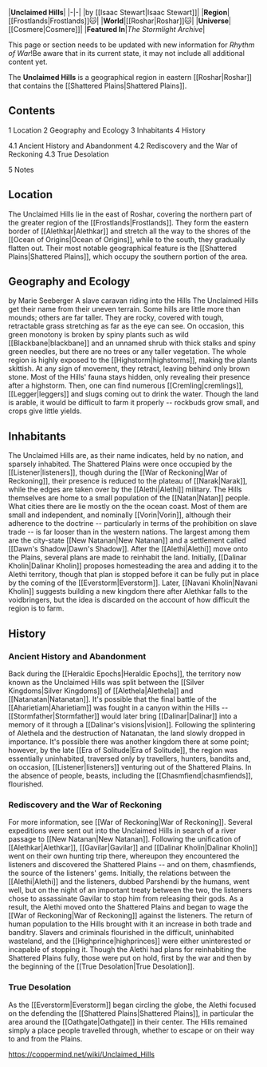 |**Unclaimed Hills**|
|-|-|
|by [[Isaac Stewart\|Isaac Stewart]]|
|**Region**|[[Frostlands\|Frostlands]]🐱︎|
|**World**|[[Roshar\|Roshar]]🐱︎|
|**Universe**|[[Cosmere\|Cosmere]]|
|**Featured In**|*The Stormlight Archive*|

This page or section needs to be updated with new information for *Rhythm of War*!Be aware that in its current state, it may not include all additional content yet.

The **Unclaimed Hills** is a geographical region in eastern [[Roshar\|Roshar]] that contains the [[Shattered Plains\|Shattered Plains]].

## Contents

1 Location
2 Geography and Ecology
3 Inhabitants
4 History

4.1 Ancient History and Abandonment
4.2 Rediscovery and the War of Reckoning
4.3 True Desolation


5 Notes


## Location
The Unclaimed Hills lie in the east of Roshar, covering the northern part of the greater region of the [[Frostlands\|Frostlands]]. They form the eastern border of [[Alethkar\|Alethkar]] and stretch all the way to the shores of the [[Ocean of Origins\|Ocean of Origins]], while to the south, they gradually flatten out. Their most notable geographical feature is the [[Shattered Plains\|Shattered Plains]], which occupy the southern portion of the area.

## Geography and Ecology
 by  Marie Seeberger  A slave caravan riding into the Hills
The Unclaimed Hills get their name from their uneven terrain. Some hills are little more than mounds; others are far taller. They are rocky, covered with tough, retractable grass stretching as far as the eye can see. On occasion, this green monotony is broken by spiny plants such as wild [[Blackbane\|blackbane]] and an unnamed shrub with thick stalks and spiny green needles, but there are no trees or any taller vegetation.
The whole region is highly exposed to the [[Highstorm\|highstorms]], making the plants skittish. At any sign of movement, they retract, leaving behind only brown stone. Most of the Hills' fauna stays hidden, only revealing their presence after a highstorm. Then, one can find numerous [[Cremling\|cremlings]], [[Legger\|leggers]] and slugs coming out to drink the water. Though the land is arable, it would be difficult to farm it properly -- rockbuds grow small, and crops give little yields.

## Inhabitants
The Unclaimed Hills are, as their name indicates, held by no nation, and sparsely inhabited. The Shattered Plains were once occupied by the [[Listener\|listeners]], though during the [[War of Reckoning\|War of Reckoning]], their presence is reduced to the plateau of [[Narak\|Narak]], while the edges are taken over by the [[Alethi\|Alethi]] military. The Hills themselves are home to a small population of the [[Natan\|Natan]] people.
What cities there are lie mostly on the the ocean coast. Most of them are small and independent, and nominally [[Vorin\|Vorin]], although their adherence to the doctrine -- particularly in terms of the prohibition on slave trade -- is far looser than in the western nations. The largest among them are the city-state [[New Natanan\|New Natanan]] and a settlement called [[Dawn's Shadow\|Dawn's Shadow]].
After the [[Alethi\|Alethi]] move onto the Plains, several plans are made to reinhabit the land. Initially, [[Dalinar Kholin\|Dalinar Kholin]] proposes homesteading the area and adding it to the Alethi territory, though that plan is stopped before it can be fully put in place by the coming of the [[Everstorm\|Everstorm]]. Later, [[Navani Kholin\|Navani Kholin]] suggests building a new kingdom there after Alethkar falls to the voidbringers, but the idea is discarded on the account of how difficult the region is to farm.

## History
### Ancient History and Abandonment
Back during the [[Heraldic Epochs\|Heraldic Epochs]], the territory now known as the Unclaimed Hills was split between the [[Silver Kingdoms\|Silver Kingdoms]] of [[Alethela\|Alethela]] and [[Natanatan\|Natanatan]]. It's possible that the final battle of the [[Aharietiam\|Aharietiam]] was fought in a canyon within the Hills -- [[Stormfather\|Stormfather]] would later bring [[Dalinar\|Dalinar]] into a memory of it through a [[Dalinar's visions\|vision]].
Following the splintering of Alethela and the destruction of Natanatan, the land slowly dropped in importance. It's possible there was another kingdom there at some point; however, by the late [[Era of Solitude\|Era of Solitude]], the region was essentially uninhabited, traversed only by travellers, hunters, bandits and, on occasion, [[Listener\|listeners]] venturing out of the Shattered Plains. In the absence of people, beasts, including the [[Chasmfiend\|chasmfiends]], flourished.

### Rediscovery and the War of Reckoning
For more information, see [[War of Reckoning\|War of Reckoning]].
Several expeditions were sent out into the Unclaimed Hills in search of a river passage to [[New Natanan\|New Natanan]]. Following the unification of [[Alethkar\|Alethkar]], [[Gavilar\|Gavilar]] and [[Dalinar Kholin\|Dalinar Kholin]] went on their own hunting trip there, whereupon they encountered the listeners and discovered the Shattered Plains -- and on them, chasmfiends, the source of the listeners' gems. Initially, the relations between the [[Alethi\|Alethi]] and the listeners, dubbed Parshendi by the humans, went well, but on the night of an important treaty between the two, the listeners chose to assassinate Gavilar to stop him from releasing their gods. As a result, the Alethi moved onto the Shattered Plains and began to wage the [[War of Reckoning\|War of Reckoning]] against the listeners.
The return of human population to the Hills brought with it an increase in both trade and banditry. Slavers and criminals flourished in the difficult, uninhabited wasteland, and the [[Highprince\|highprinces]] were either uninterested or incapable of stopping it. Though the Alethi had plans for reinhabiting the Shattered Plains fully, those were put on hold, first by the war and then by the beginning of the [[True Desolation\|True Desolation]].

### True Desolation
As the [[Everstorm\|Everstorm]] began circling the globe, the Alethi focused on the defending the [[Shattered Plains\|Shattered Plains]], in particular the area around the [[Oathgate\|Oathgate]] in their center. The Hills remained simply a place people travelled through, whether to escape or on their way to and from the Plains.



https://coppermind.net/wiki/Unclaimed_Hills